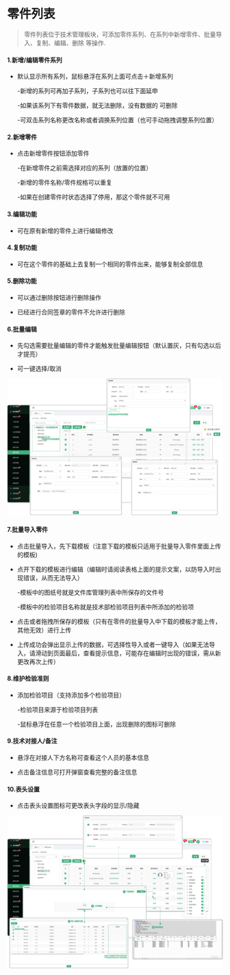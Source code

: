 # 零件列表

> 零件列表位于技术管理板块，可添加零件系列、在系列中新增零件、批量导入、复制、编辑、删除 等操作.

#### 1.新增/编辑零件系列
* 默认显示所有系列，鼠标悬浮在系列上面可点击＋新增系列

  -新增的系列可再加子系列，子系列也可以往下面延申

  -如果该系列下有零件数据，就无法删除，没有数据的 可删除

  -可双击系列名称更改名称或者调换系列位置（也可手动拖拽调整系列位置）

#### 2.新增零件
* 点击新增零件按钮添加零件

   -在新增零件之前需选择对应的系列（放置的位置）

   -新增的零件名称/零件规格可以重复

   -如果在创建零件时状态选择了停用，那这个零件就不可用

#### 3.编辑功能

* 可在原有新增的零件上进行编辑修改


#### 4.复制功能

* 可在这个零件的基础上去复制一个相同的零件出来，能够复制全部信息

#### 5.删除功能

* 可以通过删除按钮进行删除操作

* 已经进行合同签章的零件不允许进行删除

#### 6.批量编辑
* 先勾选需要批量编辑的零件才能触发批量编辑按钮（默认置灰，只有勾选以后才提亮）

* 可一键选择/取消

![如图所示](../file/lj1.png)


#### 7.批量导入零件

* 点击批量导入，先下载模板（注意下载的模板只适用于批量导入零件里面上传的模板)
* 点开下载的模板进行编辑（编辑时请阅读表格上面的提示文案，以防导入时出现错误，从而无法导入）

  -模板中的图纸号就是文件库管理列表中所保存的文件号

  -模板中的检验项目名称就是技术部检验项目列表中所添加的检验项

* 点击或者拖拽所保存的模板（只有在零件的批量导入中下载的模板才能上传，其他无效）进行上传
* 上传成功会弹出显示上传的数据，可选择性导入或者一键导入（如果无法导入，请滑动到页面最后，查看提示信息，可能存在编辑时出现的错误，需从新更改再次上传）


#### 8.维护检验准则

* 添加检验项目（支持添加多个检验项目）

  -检验项目来源于检验项目列表
  
  -鼠标悬浮在任意一个检验项目上面，出现删除的图标可删除

#### 9.技术对接人/备注

* 悬浮在对接人下方名称可查看这个人员的基本信息

* 点击备注信息可打开弹窗查看完整的备注信息

#### 10.表头设置

* 点击表头设置图标可更改表头字段的显示/隐藏


![如图所示](../file/lj2.png )






















